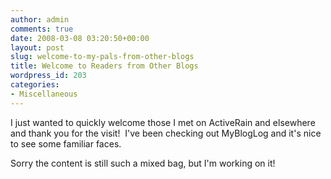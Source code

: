 ```yaml
---
author: admin
comments: true
date: 2008-03-08 03:20:50+00:00
layout: post
slug: welcome-to-my-pals-from-other-blogs
title: Welcome to Readers from Other Blogs
wordpress_id: 203
categories:
- Miscellaneous
---
```


I just wanted to quickly welcome those I met on ActiveRain and elsewhere and thank you for the visit!  I've been checking out MyBlogLog and it's nice to see some familiar faces.

Sorry the content is still such a mixed bag, but I'm working on it!
